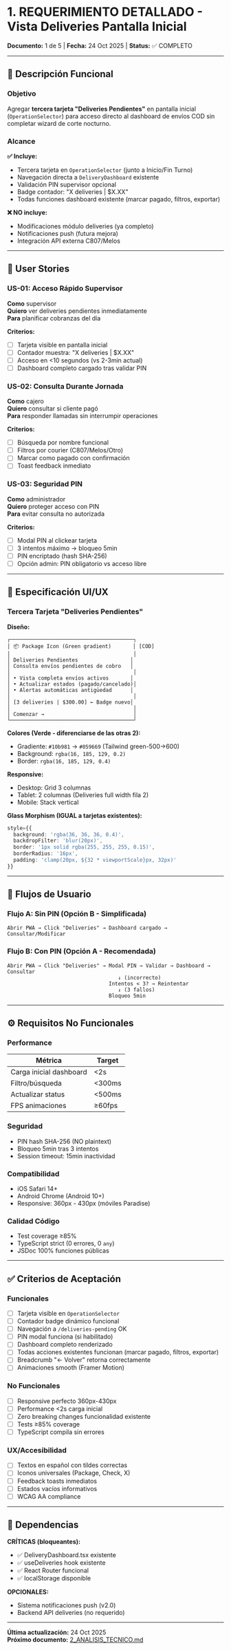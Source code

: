 # 1. REQUERIMIENTO DETALLADO - Vista Deliveries Pantalla Inicial

**Documento:** 1 de 5 | **Fecha:** 24 Oct 2025 | **Status:** ✅ COMPLETO

---

## 🎯 Descripción Funcional

### Objetivo
Agregar **tercera tarjeta "Deliveries Pendientes"** en pantalla inicial (`OperationSelector`) para acceso directo al dashboard de envíos COD sin completar wizard de corte nocturno.

### Alcance

**✅ Incluye:**
- Tercera tarjeta en `OperationSelector` (junto a Inicio/Fin Turno)
- Navegación directa a `DeliveryDashboard` existente
- Validación PIN supervisor opcional
- Badge contador: "X deliveries | $X.XX"
- Todas funciones dashboard existente (marcar pagado, filtros, exportar)

**❌ NO incluye:**
- Modificaciones módulo deliveries (ya completo)
- Notificaciones push (futura mejora)
- Integración API externa C807/Melos

---

## 👤 User Stories

### US-01: Acceso Rápido Supervisor
**Como** supervisor  
**Quiero** ver deliveries pendientes inmediatamente  
**Para** planificar cobranzas del día

**Criterios:**
- [ ] Tarjeta visible en pantalla inicial
- [ ] Contador muestra: "X deliveries | $X.XX"
- [ ] Acceso en <10 segundos (vs 2-3min actual)
- [ ] Dashboard completo cargado tras validar PIN

### US-02: Consulta Durante Jornada
**Como** cajero  
**Quiero** consultar si cliente pagó  
**Para** responder llamadas sin interrumpir operaciones

**Criterios:**
- [ ] Búsqueda por nombre funcional
- [ ] Filtros por courier (C807/Melos/Otro)
- [ ] Marcar como pagado con confirmación
- [ ] Toast feedback inmediato

### US-03: Seguridad PIN
**Como** administrador  
**Quiero** proteger acceso con PIN  
**Para** evitar consulta no autorizada

**Criterios:**
- [ ] Modal PIN al clickear tarjeta
- [ ] 3 intentos máximo → bloqueo 5min
- [ ] PIN encriptado (hash SHA-256)
- [ ] Opción admin: PIN obligatorio vs acceso libre

---

## 🎨 Especificación UI/UX

### Tercera Tarjeta "Deliveries Pendientes"

**Diseño:**
```
┌────────────────────────────────────────┐
│ 📦 Package Icon (Green gradient)       │ [COD]
│                                        │
│ Deliveries Pendientes                 │
│ Consulta envíos pendientes de cobro   │
│                                        │
│ • Vista completa envíos activos       │
│ • Actualizar estados (pagado/cancelado)│
│ • Alertas automáticas antigüedad      │
│                                        │
│ [3 deliveries | $300.00] ← Badge nuevo│
│                                        │
│ Comenzar →                             │
└────────────────────────────────────────┘
```

**Colores (Verde - diferenciarse de las otras 2):**
- Gradiente: `#10b981` → `#059669` (Tailwind green-500→600)
- Background: `rgba(16, 185, 129, 0.2)`
- Border: `rgba(16, 185, 129, 0.4)`

**Responsive:**
- Desktop: Grid 3 columnas
- Tablet: 2 columnas (Deliveries full width fila 2)
- Mobile: Stack vertical

**Glass Morphism (IGUAL a tarjetas existentes):**
```typescript
style={{
  background: 'rgba(36, 36, 36, 0.4)',
  backdropFilter: 'blur(20px)',
  border: '1px solid rgba(255, 255, 255, 0.15)',
  borderRadius: '16px',
  padding: 'clamp(20px, ${32 * viewportScale}px, 32px)'
}}
```

---

## 🔄 Flujos de Usuario

### Flujo A: Sin PIN (Opción B - Simplificada)
```
Abrir PWA → Click "Deliveries" → Dashboard cargado → Consultar/Modificar
```

### Flujo B: Con PIN (Opción A - Recomendada)
```
Abrir PWA → Click "Deliveries" → Modal PIN → Validar → Dashboard → Consultar
                                    ↓ (incorrecto)
                                 Intentos < 3? → Reintentar
                                    ↓ (3 fallos)
                                 Bloqueo 5min
```

---

## ⚙️ Requisitos No Funcionales

### Performance
| Métrica | Target |
|---------|--------|
| Carga inicial dashboard | <2s |
| Filtro/búsqueda | <300ms |
| Actualizar status | <500ms |
| FPS animaciones | ≥60fps |

### Seguridad
- PIN hash SHA-256 (NO plaintext)
- Bloqueo 5min tras 3 intentos
- Session timeout: 15min inactividad

### Compatibilidad
- iOS Safari 14+
- Android Chrome (Android 10+)
- Responsive: 360px - 430px (móviles Paradise)

### Calidad Código
- Test coverage ≥85%
- TypeScript strict (0 errores, 0 `any`)
- JSDoc 100% funciones públicas

---

## ✅ Criterios de Aceptación

### Funcionales
- [ ] Tarjeta visible en `OperationSelector`
- [ ] Contador badge dinámico funcional
- [ ] Navegación a `/deliveries-pending` OK
- [ ] PIN modal funciona (si habilitado)
- [ ] Dashboard completo renderizado
- [ ] Todas acciones existentes funcionan (marcar pagado, filtros, exportar)
- [ ] Breadcrumb "← Volver" retorna correctamente
- [ ] Animaciones smooth (Framer Motion)

### No Funcionales
- [ ] Responsive perfecto 360px-430px
- [ ] Performance <2s carga inicial
- [ ] Zero breaking changes funcionalidad existente
- [ ] Tests ≥85% coverage
- [ ] TypeScript compila sin errores

### UX/Accesibilidad
- [ ] Textos en español con tildes correctas
- [ ] Iconos universales (Package, Check, X)
- [ ] Feedback toasts inmediatos
- [ ] Estados vacíos informativos
- [ ] WCAG AA compliance

---

## 🔗 Dependencias

**CRÍTICAS (bloqueantes):**
- ✅ DeliveryDashboard.tsx existente
- ✅ useDeliveries hook existente
- ✅ React Router funcional
- ✅ localStorage disponible

**OPCIONALES:**
- Sistema notificaciones push (v2.0)
- Backend API deliveries (no requerido)

---

**Última actualización:** 24 Oct 2025  
**Próximo documento:** [2_ANALISIS_TECNICO.md](./2_ANALISIS_TECNICO.md)
